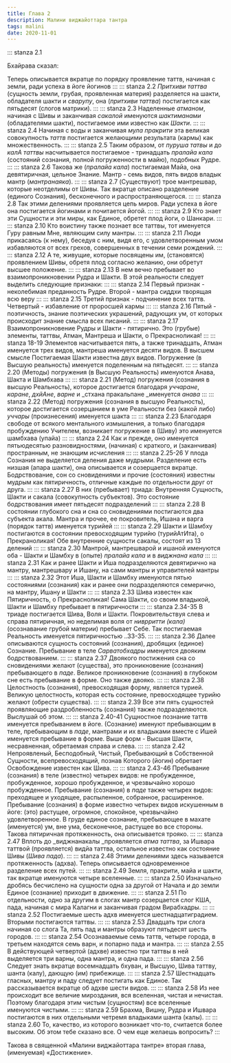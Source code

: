 ```yaml
---
title: Глава 2
description: Малини виджайоттара тантра
tags: malini
date: 2020-11-01
---
```


::: stanza 2.1

Бхайрава сказал:

Теперь описывается вкратце по порядку проявление таттв, начиная с земли, ради успеха в йоге йогинов
:::
::: stanza 2.2
_Притхиви таттва_ (сущность земли, грубая, проявленная материя) разделяется на шакти, обладателя шакти и _сварупу_, она (_притхиви_ _таттва_) постигается как пятьдесят (слогов матрики).
:::
::: stanza 2.3
Наделенные _атманом_, начиная с Шивы и заканчивая _сакалой_ именуются _шактиманами_ (обладателями шакти), постигаемое ими известно как _Шакти_.
:::
::: stanza 2.4
Начиная с воды и заканчивая _мула_ _пракрити_ эта великая совокупность _таттв_ постигается желающими результата (кармы) как множественность.
:::
::: stanza 2.5
Таким образом, от _пуруша татвы_ и до _калА таттвы_ насчитывается постигаемое - тринадцать _пралайа кала_ (состояний сознания, полной погруженности в майю), подобных Рудре.
:::
::: stanza 2.6
Такова же (_пралайа кала_) постигаемая Майа, она девятиричная, цельное Знание. Мантр - семь видов, пять видов владык мантр (_мантранаяка_).
:::
::: stanza 2.7
(Существуют) трое мантрешвар, которые неотделимы от Шивы. Так вкратце описано разделение (единого Сознания), бесконечного и распространяющегося.
:::
::: stanza 2.8
Так этими делениями проявляется цепь миров. Ради успеха в йоге она постигается йогинами и почитается йогой.
:::
::: stanza 2.9
Кто знает эти Сущности и эти миры, как Единое, обретет плод йоги, о Шанкари.
:::
::: stanza 2.10
Кто воистину также познает все таттвы, тот именуется Гуру равным Мне, являющим силу мантры.
:::
::: stanza 2.11
Люди прикасаясь (к нему), беседуя с ним, видя его, с удовлетворенным умом избавляются от всех грехов, совершенных в течении семи рождений.
:::
::: stanza 2.12
А те, живущие, которые посвящены им, (становятся) проявлением Шивы, обретя плод согласно желанию, они обретут высшее положение.
:::
::: stanza 2.13
В нем вечно пребывает во взаимопроникновении Рудра и Шакти. В этой реальности следует выделить следующие признаки:
:::
::: stanza 2.14
Первый признак - неколебимая преданность Рудре. Второй - мантра сиддхи творящая всю веру 
:::
::: stanza 2.15
Третий признак - подчинение всех таттв. Четвертый - избавление от проросшей кармы 
:::
::: stanza 2.16
Пятый - поэтичность, знание поэтических украшений, радующих ум, от которых происходит знание смысла всех писаний.
:::
::: stanza 2.17
Взаимопроникновение Рудры и Шакти - пятирично. Это (грубые) элементы, таттвы, Атман, Мантреша и Шакти, о Прекрасноликая!
:::
::: stanza 18-19
Элементов насчитывается пять, а также тринадцать, Атман именуется трех видов, мантреша именуется десяти видов. В высшем смысле Постигаемая Шакти известна двух видов. Погружение (в Высшую реальность) именуется поделенным на пятьдесят.
:::
::: stanza 2.20
(Методы) погружения (в Высшую Реальность) именуются Анава, Шакта и Шамбхава 
:::
::: stanza 2.21
(Метод) погружения (сознания в высшую Реальность), которое достигается благодаря _уччаране_, _каране_, _дхйАне_, _варне_ и _стхана пракальпане _именуется _анава_ 
:::
::: stanza 2.22
(Метод) погружения (сознания в высшую Реальность), которое достигается созерцанием в уме Реальности без (какой либо) _уччары_ (произнесения) именуется шакта 
:::
::: stanza 2.23
Благодаря свободе от всякого ментального измышления, а только благодаря пробуждению Учителем, возникает погружение в (Шиву) это именуется шамбхава (упайа) 
:::
::: stanza 2.24
Как и прежде, оно именуется пятьюдесятью разновидностями, (начиная) с краткого, и (заканчивая) пространным, не знающим исчисления 
:::
::: stanza 2.25-26
У плода Сознания не выделяется деления даже мудрыми. Разделение есть низшая (апара шакти), она описывается и созерцается вкратце. Бодрствование, сон со сновидениями и прочие (состояния) известны мудрым как пятиричность, отличные каждые по отдельности друг от друга.
:::
::: stanza 2.27
В них (пребывает) триада: Внутренняя Сущность, Шакти и сакала (совокупность субъектов). Это состояние бодрствования имеет пятьдесят подразделений 
:::
::: stanza 2.28
В состоянии глубокого сна и сна со сновидениями постигаются два субъекта акала. Мантра и прочее, ее покровитель, Ишана и варга (порядок таттв) именуется турийей 
:::
::: stanza 2.29
Шакти и Шамбху постигаются в состоянии превосходящим турийю (турийАтИта), о Прекраноликая! Обе внутренние сущности сакалы, состоят из 13 делений 
:::
::: stanza 2.30
Мантрой, мантрешварой и ишаной именуются оба - Шакти и Шамбху в (опыте) _пралайа кала_ и в _виджнана кала_ 
:::
::: stanza 2.31
Как и ранее Шакти и Иша подразделяются девятирично на мантру, мантрешвару и Ишану, на сами мантры и управителей мантры 
:::
::: stanza 2.32
Этот Иша, Шакти и Шамбху именуются пятью состояниями (сознания) как и ранее они подразделяются семерично, на мантру, Ишану и Шакти 
:::
::: stanza 2.33
Шива известен как Пятиричность, о Прекрасноликая! Сама Шакти, со своим владыкой, Шакти и Шамбху пребывает в пятиричности 
:::
::: stanza 2.34-35
В триаде постигается Шива, Воля и Шакти. Покровительствуя слева и справа пятиричная, но неделимая воля от _ниврритти (кала)_ (осознавание грубой материи) пребывает Себе. Так постигаемая Реальность именуется пятиричностью ..33-35.
:::
::: stanza 2.36
Далее описываются сущность состояний (сознания), дробящих (единое) Сознание. Пребывание в теле _Сарватобхадры_ именуется двояким бодрствованием.
:::
::: stanza 2.37
Двоякого постижения сна со сновидениями желают (существа), это проникновение (сознания) пребывающего в _паде_. Великое проникновение (сознания) в глубоком сне есть пребывание в форме. Оно также двояко.
:::
::: stanza 2.38
Целостность (сознания), превосходящая форму, является турией. Великую целостность, которая есть состояние, превосходящее турийю желают (обрести существа).
:::
::: stanza 2.39
Все эти пять сущностей проявляющие раздробленность (сознания) также подразделяются. Выслушай об этом.
:::
::: stanza 2.40-41
Сущностное познание таттв именуется пребыванием в йоге. (Сознание) именуют пребывающим в теле, пребывающим в _паде_, мантрами и их владыками вместе с Ишей именуется пребывание в форме. Выше форм - Высшая Шакти, несравненная, обретаемая справа и слева.
:::
::: stanza 2.42
Непроявленый, Бесподобный, Чистый, Пребывающий в Собственной Сущности, всепревосходящий, познав Которого (йогин) обретает Освобождение известен как Шива.
:::
::: stanza 2.43-46
Пребывание (сознания) в теле (известно) четырех видов: не пробужденное, пробужденное, хорошо пробужденное, и чрезвычайно хорошо пробужденное. Пребывание (сознания) в _паде_ также четырех видов: преходящее и уходящее, распыленное, собранное, расширенное. Пребывание (сознания) в форме известно четырех видов искушенным в йоге: (это) растущее, огромное, спокойное, чрезвычайно удовлетворенное. В груде единое сознание, пребывающее в махате (именуется) ум, вне ума, бесконечное, растущее во все стороны. Такова пятиричная протяженность, она описывается трояко.
:::
::: stanza 2.47
Вплоть до _виджнанакалы _проявляется _атма таттва_, за Ишвара таттвой (проявляется) видйа таттва, остальное известно как состояние Шивы (_Шива пада_).
:::
::: stanza 2.48
Этими делениями здесь называется протяженность (адхва). Теперь описывается одновременное разделение всех путей.
:::
::: stanza 2.49
Земля, пракрити, майа и шакти, так вкратце именуются четыре вселенные.
:::
::: stanza 2.50
Изначально дробясь бесчислено на сущности одна за другой от Начала и до земли Единое (сознание) приходит в движение.
:::
::: stanza 2.51
По отдельности, одно за другим в слогах мантр созерцается слог КША, пада, начиная с мира Калагни и заканчивая градом Вирабхадры.
:::
::: stanza 2.52
Постигаемые шесть адхв именуется шестнадцатиградием. Вторыми постигаются таттвы.
:::
::: stanza 2.53
Двадцать три слога начиная со слога Та, пять пад и мантры образуют пятьдесят шесть городов.
:::
::: stanza 2.54
Осознаваемые семь таттв, четыре города, в третьем находятся семь варн, и попарно пада и мантра.
:::
::: stanza 2.55
В действующей четвертой (адхве) известно три таттвы в ней выделяется три варны, одна мантра, и одна пада.
:::
::: stanza 2.56
Следует знать вкратце восемнадцать бхуван, и Высшую, Шива таттву, шанта (калу), дающую (им) прибежище.
:::
::: stanza 2.57
Шестнадцать гласных, мантру и паду следует постигать как Единое. Так рассказывается вкратце об адхве шести видов.
:::
::: stanza 2.58
Из нее происходит все величие мироздания, вся вселенная, чистая и нечистая. Поэтому благодаря этим чистым (сущностям) все вселенные именуются чистыми.
:::
::: stanza 2.59
Брахма, Вишну, Рудра и Ишвара постигаются в них отдельными четремя владыками шанта (калы).
:::
::: stanza 2.60
То, качество, из которого возникает что-то, считается более высоким. Об этом тебе сказано все. О чем еще желаешь вопросить?
:::

Такова в священной «Малини виджайоттара тантре» вторая глава, (именуемая) «Достижение».
